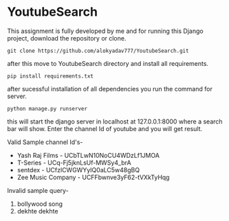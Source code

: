 # YoutubeSearch

This assignment is fully developed by me and for running this Django project, download the repository or clone.

```
git clone https://github.com/alokyadav777/YoutubeSearch.git
```
after this move to YoutubeSearch directory and install all requirements.

```
pip install requirements.txt
```
after sucessful installation of all dependencies you run the command for server.

```
python manage.py runserver
```
this will start the django server in localhost at 127.0.0.1:8000 where a search bar will show. Enter the channel Id of youtube and you will get result.

Valid Sample channel Id's-
- Yash Raj Films - UCbTLwN10NoCU4WDzLf1JMOA
- T-Series - UCq-Fj5jknLsUf-MWSy4_brA
- sentdex - UCfzlCWGWYyIQ0aLC5w48gBQ
- Zee Music Company - UCFFbwnve3yF62-tVXkTyHqg

Invalid sample query- 
1. bollywood song
2. dekhte dekhte
